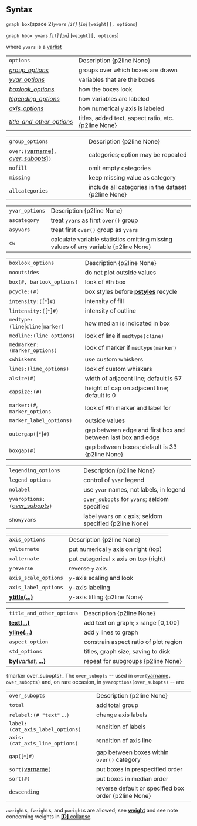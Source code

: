 ## Syntax

`graph box`<span options="2">{space 2}_`yvars` <span
class="command">\[`if`\] \[`in`\]_ \[`weight`\] \[`, options`\]

`graph hbox yvars` _\[`if`\] \[`in`\]_
\[`weight`\] \[`, options`\]

where `yvars` is a
[varlist](http://www.stata.com/help.cgi?varlist)

|                                                                                                                                        |                                                      |
|----------------------------------------------------------------------------------------------------------------------------------------|------------------------------------------------------|
| `options`                                                                                                                              | Description {p2line None}                            |
| [<var class="command">group_options</var><strong></strong>](graph%20box##group_options)                     | groups over which boxes are drawn                    |
| [<var class="command">yvar_options</var><strong></strong>](graph%20box##yvar_options)                       | variables that are the boxes                         |
| [<var class="command">boxlook_options</var><strong></strong>](graph%20box##boxlook_options)                 | how the boxes look                                   |
| [<var class="command">legending_options</var><strong></strong>](graph%20box##legending_options)             | how variables are labeled                            |
| [<var class="command">axis_options</var><strong></strong>](graph%20box##axis_options)                       | how numerical `y` axis is labeled                    |
| [<var class="command">title_and_other_options</var><strong></strong>](graph%20box##title_and_other_options) | titles, added text, aspect ratio, etc. {p2line None} |

|                                                                                                                                                                                                                |                                                     |
|----------------------------------------------------------------------------------------------------------------------------------------------------------------------------------------------------------------|-----------------------------------------------------|
| `group_options`                                                                                                                                                                                                | Description {p2line None}                           |
| `over:(`[varname](http://www.stata.com/help.cgi?varname)\[`,` [<var class="command">over_subopts</var><strong></strong>](graph%20box##over_subopts)\]`)` | categories; option may be repeated                  |
| `nofill`                                                                                                                                                                                                       | omit empty categories                               |
| `missing`                                                                                                                                                                                                      | keep missing value as category                      |
| `allcategories`                                                                                                                                                                                                | include all categories in the dataset {p2line None} |

|                |                                                                                     |
|----------------|-------------------------------------------------------------------------------------|
| `yvar_options` | Description {p2line None}                                                           |
| `ascategory`   | treat `yvars` as first `over()` group                                               |
| `asyvars`      | treat first `over()` group as `yvars`                                               |
| `cw`           | calculate variable statistics omitting missing values of any variable {p2line None} |

|                                     |                                                                                                                       |
|-------------------------------------|-----------------------------------------------------------------------------------------------------------------------|
| `boxlook_options`                   | Description {p2line None}                                                                                             |
| `nooutsides`                        | do not plot outside values                                                                                            |
| `box(#, barlook_options)`   | look of `#`th box                                                                                                     |
| `pcycle:(#)`                    | box styles before [<strong>pstyles</strong>](http://www.stata.com/help.cgi?pstyle) recycle |
| `intensity:(`\[`*`\]`#)`          | intensity of fill                                                                                                     |
| `lintensity:(`\[`*`\]`#)`         | intensity of outline                                                                                                  |
| `medtype:(line`\|`cline`\|`marker)` | how median is indicated in box                                                                                        |
| `medline:(line_options)`        | look of line if `medtype(cline)`                                                                                      |
| `medmarker:(marker_options)`    | look of marker if `medtype(marker)`                                                                                   |
| `cwhiskers`                         | use custom whiskers                                                                                                   |
| `lines:(line_options)`          | look of custom whiskers                                                                                               |
| `alsize(#)`                     | width of adjacent line; default is 67                                                                                 |
| `capsize:(#)`                   | height of cap on adjacent line; default is 0                                                                          |
| `marker:(#`, `marker_options`     | look of `#`th marker and label for                                                                                    |
| `marker_label_options)`           | outside values                                                                                                        |
| `outergap(`\[`*`\]`#)`            | gap between edge and first box and between last box and edge                                                          |
| `boxgap(#)`                     | gap between boxes; default is 33 {p2line None}                                                                        |

|                                                                                                                                    |                                                           |
|------------------------------------------------------------------------------------------------------------------------------------|-----------------------------------------------------------|
| `legending_options`                                                                                                                | Description {p2line None}                                 |
| `legend_options`                                                                                                                   | control of `yvar` legend                                  |
| `nolabel`                                                                                                                          | use `yvar` names, not labels, in legend                   |
| `yvaroptions:(`[<var class="command">over_subopts</var><strong></strong>](graph%20box##over_subopts)`)` | `over_subopts` for `yvars`; seldom specified              |
| `showyvars`                                                                                                                        | label `yvars` on `x` axis; seldom specified {p2line None} |

|                                                                                                             |                                         |
|-------------------------------------------------------------------------------------------------------------|-----------------------------------------|
| `axis_options`                                                                                              | Description {p2line None}               |
| `yalternate`                                                                                                | put numerical `y` axis on right (top)   |
| `xalternate`                                                                                                | put categorical `x` axis on top (right) |
| `yreverse`                                                                                                  | reverse `y` axis                        |
| `axis_scale_options`                                                                                        | `y`-axis scaling and look               |
| `axis_label_options`                                                                                        | `y`-axis labeling                       |
| [<strong>ytitle(...)</strong>](http://www.stata.com/help.cgi?axis_title_options) | `y`-axis titling {p2line None}          |

|                                                                                                                                                     |                                        |
|-----------------------------------------------------------------------------------------------------------------------------------------------------|----------------------------------------|
| `title_and_other_options`                                                                                                                           | Description {p2line None}              |
| [<strong>text(...)</strong>](http://www.stata.com/help.cgi?added_text_option)                                            | add text on graph; `x` range \[0,100\] |
| [<strong>yline(...)</strong>](http://www.stata.com/help.cgi?added_line_options)                                          | add `y` lines to graph                 |
| `aspect_option`                                                                                                                                     | constrain aspect ratio of plot region  |
| `std_options`                                                                                                                                       | titles, graph size, saving to disk     |
| [<strong>by(</strong><var class="command">varlist</var><strong>, ...)</strong>](http://www.stata.com/help.cgi?by_option) | repeat for subgroups {p2line None}     |

<span options="over_subopts">{marker over\_subopts}_ The
`over_subopts` -- used in
`over(`[varname](http://www.stata.com/help.cgi?varname)`,`
`over_subopts)` and, on rare occasion, in
`yvaroptions(over_subopts)` -- are

|                                                                                       |                                                      |
|---------------------------------------------------------------------------------------|------------------------------------------------------|
| `over_subopts`                                                                        | Description {p2line None}                            |
| `total`                                                                               | add total group                                      |
| `relabel:(# "text"` ...`)`                                                    | change axis labels                                   |
| `label:(cat_axis_label_options)`                                                  | rendition of labels                                  |
| `axis:(cat_axis_line_options)`                                                    | rendition of axis line                               |
| `gap(`\[`*`\]`#)`                                                                   | gap between boxes within `over()` category           |
| `sort(`[varname](http://www.stata.com/help.cgi?varname)`)` | put boxes in prespecified order                      |
| `sort(#)`                                                                         | put boxes in median order                            |
| `descending`                                                                          | reverse default or specified box order {p2line None} |

`aweight`s, `fweight`s, and `pweight`s are allowed; see
[<strong>weight</strong>](http://www.stata.com/help.cgi?weight)
and see note concerning weights in
[<strong>[D]</strong> collapse](http://www.stata.com/help.cgi?collapse).
